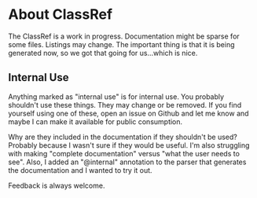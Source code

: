 # About ClassRef

The ClassRef is a work in progress.  Documentation might be sparse for some files.  Listings may change.  The important thing is that it is being generated now, so we got that going for us...which is nice.

## Internal Use
Anything marked as "internal use" is for internal use.  You probably shouldn't use these things.  They may change or be removed.  If you find yourself using one of these, open an issue on Github and let me know and maybe I can make it available for public consumption.

Why are they included in the documentation if they shouldn't be used?  Probably because I wasn't sure if they would be useful.  I'm also struggling with making "complete documentation" versus "what the user needs to see".  Also, I added an "@internal" annotation to the parser that generates the documentation and I wanted to try it out.

Feedback is always welcome.